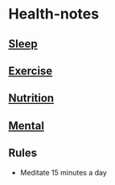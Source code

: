 # Health-notes

## [Sleep](sleep.md)

## [Exercise](exercise.md)

## [Nutrition](nutrition.md)

## [Mental](mental.md)

## Rules
- Meditate 15 minutes a day
